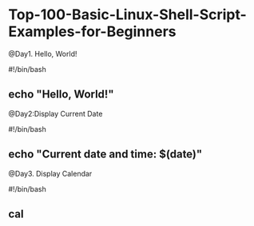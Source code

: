 # Top-100-Basic-Linux-Shell-Script-Examples-for-Beginners

@Day1. Hello, World!
   
#!/bin/bash
   
echo "Hello, World!"
-----------------------------

@Day2:Display Current Date

#!/bin/bash

echo "Current date and time: $(date)"
--------------------------------------
@Day3. Display Calendar

#!/bin/bash

cal
---


